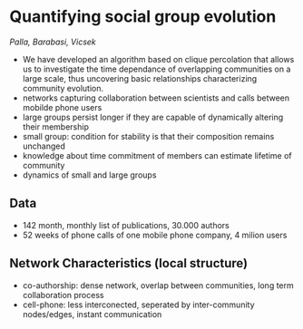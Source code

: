 # Quantifying social group evolution
*Palla, Barabasi, Vicsek*

* We have developed an algorithm based on clique percolation that allows us to investigate the time dependance of overlapping communities on a large scale, thus uncovering basic relationships characterizing community evolution.
* networks capturing collaboration between scientists and calls between mobilde phone users
* large groups persist longer if they are capable of dynamically altering their membership
* small group: condition for stability is that their composition remains unchanged
* knowledge about time commitment of members can estimate lifetime of community
* dynamics of small and large groups

## Data
* 142 month, monthly list of publications, 30.000 authors
* 52 weeks of phone calls of one mobile phone company, 4 milion users

## Network Characteristics (local structure)
* co-authorship: dense network, overlap between communities, long term collaboration process
* cell-phone: less interconected, seperated by inter-community nodes/edges, instant communication
